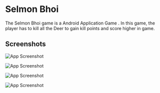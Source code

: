 
# Selmon Bhoi

The Selmon Bhoi game is a Android Application Game . In this game, the player has to kill all the Deer  to gain kill points and score higher in game.


## Screenshots

![App Screenshot](https://via.placeholder.com/468x300?text=App+Screenshot+Here)

![App Screenshot](https://via.placeholder.com/468x300?text=App+Screenshot+Here)

![App Screenshot](https://via.placeholder.com/468x300?text=App+Screenshot+Here)

![App Screenshot](https://via.placeholder.com/468x300?text=App+Screenshot+Here)
